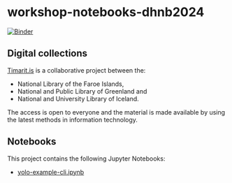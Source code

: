 # workshop-notebooks-dhnb2024

[![Binder](https://mybinder.org/badge_logo.svg)](https://mybinder.org/v2/gh/hibernator11/workshop-notebooks-dhnb2024/HEAD)



## Digital collections
[Timarit.is](https://timarit.is/) is a collaborative project between the:

- National Library of the Faroe Islands,
- National and Public Library of Greenland and
- National and University Library of Iceland.

The access is open to everyone and the material is made available by using the latest methods in information technology.

## Notebooks

This project contains the following Jupyter Notebooks:

- [yolo-example-cli.ipynb](https://nbviewer.org/github/hibernator11/workshop-notebooks-dhnb2024/blob/main/notebooks/yolo-example-cli.ipynb)
